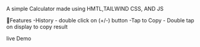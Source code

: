 A simple Calculator made using HMTL,TAILWIND CSS, AND JS

💎Features
-History - double click on (+/-) button 
-Tap to Copy - Double tap on display to copy result

live Demo 
